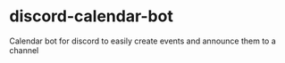 # discord-calendar-bot
Calendar bot for discord to easily create events and announce them to a channel
